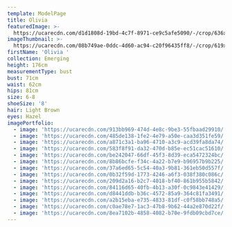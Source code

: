 ```yaml
---
template: ModelPage
title: Olivia
featuredImage: >-
  https://ucarecdn.com/d1d1808d-19bd-4c7f-8971-ce9c5afe5090/-/crop/636x247/0,0/-/preview/
imageThumbnail: >-
  https://ucarecdn.com/08b749ae-0ddc-4d60-ac94-c20f96435ff8/-/crop/619x810/83,0/-/preview/
firstName: 'Olivia '
collection: Emerging
height: 176cm
measurementType: bust
bust: 71cm
waist: 62cm
hips: 81cm
size: 6-8
shoeSize: '8'
hair: Light Brown
eyes: Hazel
imagePortfolio:
  - image: 'https://ucarecdn.com/913bb969-474d-4e8c-9be3-55fbaad29910/'
  - image: 'https://ucarecdn.com/485de138-1fe2-4e79-a50e-caa3d351fe59/'
  - image: 'https://ucarecdn.com/a871c3a1-ba96-4710-a3c9-acd39fa8da74/'
  - image: 'https://ucarecdn.com/583f8f91-da32-470d-b85e-ec51cac51610/'
  - image: 'https://ucarecdn.com/be242047-66df-45f3-8d39-eca5472324bc/'
  - image: 'https://ucarecdn.com/8b86bcfe-f34c-4a22-b7e9-b96957b9b225/'
  - image: 'https://ucarecdn.com/37a6ed65-5c54-40a3-9b81-361eb50d557f/'
  - image: 'https://ucarecdn.com/0b32f59d-1773-4246-a6f3-038f380c086c/'
  - image: 'https://ucarecdn.com/209d2a16-b2c7-4018-bf40-861b955b5842/'
  - image: 'https://ucarecdn.com/84116d65-40fb-4b13-a30f-0c9843e41429/'
  - image: 'https://ucarecdn.com/d8441ddb-b36c-4572-85a9-364c81fa3491/'
  - image: 'https://ucarecdn.com/a2b15eba-e735-4833-81df-c0f58bb748a5/'
  - image: 'https://ucarecdn.com/c0ae78e7-1ac3-47b8-9b62-44a2e870d22f/'
  - image: 'https://ucarecdn.com/8ea7102b-4858-4082-b70e-9fdb09cbd7ce/'
---
```


